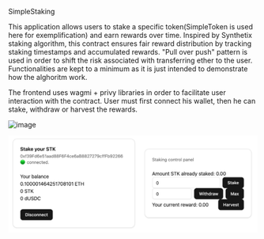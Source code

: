 SimpleStaking

This application allows users to stake a specific token(SimpleToken is used here for exemplification) and earn rewards over time.
Inspired by Synthetix staking algorithm, this contract ensures fair reward distribution by tracking staking timestamps and accumulated rewards. "Pull over push" pattern is used in order to shift the risk associated with transferring ether to the user. Functionalities are kept to a minimum as it is just intended to demonstrate how the alghoritm work.

The frontend uses wagmi + privy libraries in order to facilitate user interaction with the contract. User must first connect his wallet, then he can stake, withdraw or harvest the rewards.

![image](https://github.com/user-attachments/assets/df968867-a8bd-432e-b236-c589cc3f3bb9)

![The minimum working implementation of the frontend](image.png)
